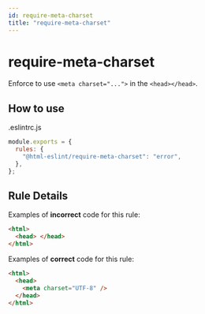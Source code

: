 ```yaml
---
id: require-meta-charset
title: "require-meta-charset"
---
```


# require-meta-charset

Enforce to use `<meta charset="...">` in the `<head></head>`.

## How to use

.eslintrc.js

```js
module.exports = {
  rules: {
    "@html-eslint/require-meta-charset": "error",
  },
};
```

## Rule Details

Examples of **incorrect** code for this rule:

```html
<html>
  <head> </head>
</html>
```

Examples of **correct** code for this rule:

```html
<html>
  <head>
    <meta charset="UTF-8" />
  </head>
</html>
```
